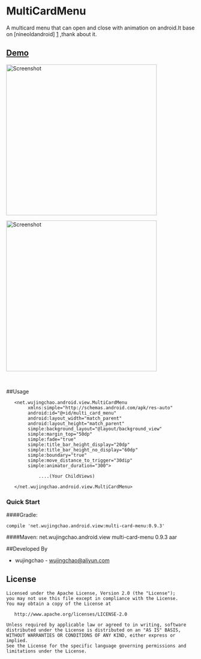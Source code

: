 # MultiCardMenu
 A multicard menu that can open and close with animation on android.It base on [nineoldandroid] [1] ,thank about it.

## <a href="https://raw.githubusercontent.com/wujingchao/MultiCardMenu/master/demo.apk">Demo</a>

   <img src="https://raw.githubusercontent.com/wujingchao/MultiCardMenu/master/multi_card_menu_demo_static.png"  width="401" heigit="638" alt="Screenshot"/>


<br/>
<p>
   <img src="https://raw.githubusercontent.com/wujingchao/MultiCardMenu/master/multi_card_menu_demo.gif"  width="401" heigit="638" alt="Screenshot"/>
</p>

<br/>

##Usage
	
	   <net.wujingchao.android.view.MultiCardMenu
	        xmlns:simple="http://schemas.android.com/apk/res-auto"
	        android:id="@+id/multi_card_menu"
	        android:layout_width="match_parent"
	        android:layout_height="match_parent"
	        simple:background_layout="@layout/background_view"
	        simple:margin_top="50dp"
	        simple:fade="true"
	        simple:title_bar_height_display="20dp"
	        simple:title_bar_height_no_display="60dp"
	        simple:boundary="true"
			simple:move_distance_to_trigger="30dip"
			simple:animator_duration="300">

				....(Your ChildViews)

	   </net.wujingchao.android.view.MultiCardMenu>
	
### Quick Start

####Gradle:

	compile 'net.wujingchao.android.view:multi-card-menu:0.9.3'

####Maven:
	<!-- you should configure jcenter repository-->
	<dependency>
		<groupId>net.wujingchao.android.view</groupId>
		<artifactId>multi-card-menu</artifactId>
		<version>0.9.3</version>
		<type>aar</type>
	</dependency>

##Developed By


- wujingchao -  wujingchao@aliyun.com





License
-------

    Licensed under the Apache License, Version 2.0 (the "License");
    you may not use this file except in compliance with the License.
    You may obtain a copy of the License at

       http://www.apache.org/licenses/LICENSE-2.0

    Unless required by applicable law or agreed to in writing, software
    distributed under the License is distributed on an "AS IS" BASIS,
    WITHOUT WARRANTIES OR CONDITIONS OF ANY KIND, either express or implied.
    See the License for the specific language governing permissions and
    limitations under the License.

[1]: https://github.com/JakeWharton/NineOldAndroids
